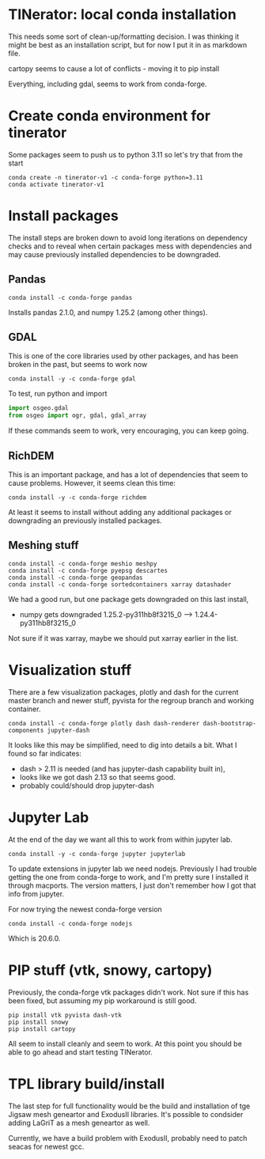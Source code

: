 # TINerator: local  conda installation

This needs some sort of clean-up/formatting decision.  I was thinking it 
might be best as an installation script, but for now I put it in as 
markdown file.

cartopy seems to cause a lot of conflicts - moving it to pip install

Everything, including gdal, seems to work from conda-forge.


# Create conda environment for tinerator


Some packages seem to push us to python 3.11 so let's try that from the start

```
conda create -n tinerator-v1 -c conda-forge python=3.11
conda activate tinerator-v1
```

# Install packages

The install steps are broken down to avoid long iterations on dependency checks and to reveal when certain packages mess with dependencies and may cause previously installed dependencies to be downgraded.

## Pandas

```
conda install -c conda-forge pandas
```

Installs pandas 2.1.0, and numpy 1.25.2 (among other things).


## GDAL

This is one of the core libraries used by other packages, and has been broken in the past, but seems to work now

```
conda install -y -c conda-forge gdal
```

To test, run python and import

```python
import osgeo.gdal
from osgeo import ogr, gdal, gdal_array
```

If these commands seem to work, very encouraging, you can keep going.

## RichDEM

This is an important package, and has a lot of dependencies that seem to cause problems.  However, it seems clean this time:

```
conda install -y -c conda-forge richdem
```

At least it seems to install without adding any additional packages or downgrading an previously installed packages.

## Meshing stuff
 
``` 
conda install -c conda-forge meshio meshpy
conda install -c conda-forge pyepsg descartes
conda install -c conda-forge geopandas
conda install -c conda-forge sortedcontainers xarray datashader
```

We had a good run, but one package gets downgraded on this last install,

  * numpy gets downgraded 1.25.2-py311hb8f3215_0 --> 1.24.4-py311hb8f3215_0

Not sure if it was xarray, maybe we should put xarray earlier in the list.

# Visualization stuff

There are a few visualization packages, plotly and dash for the current master branch and newer stuff, pyvista for the regroup branch and working container.

```
conda install -c conda-forge plotly dash dash-renderer dash-bootstrap-components jupyter-dash
```

It looks like this may be simplified, need to dig into details a bit.  What I found so far indicates:
  * dash > 2.11 is needed (and has jupyter-dash capability built in), 
  * looks like we got dash 2.13 so that seems good.
  * probably could/should drop jupyter-dash 


# Jupyter Lab

At the end of the day we want all this to work from within jupyter lab.  

```
conda install -y -c conda-forge jupyter jupyterlab
```

To update extensions in jupyter lab we need nodejs.  Previously I had trouble getting the one from conda-forge to work, and I'm pretty sure I installed it through macports.  The version matters, I just don't remember how I got that info from jupyter.

For now trying the newest conda-forge version

```
conda install -c conda-forge nodejs
```

Which is 20.6.0.

# PIP stuff (vtk, snowy, cartopy)

Previously, the conda-forge vtk packages didn't work.  Not sure if this has been fixed, but assuming my pip workaround is still good.

```
pip install vtk pyvista dash-vtk
pip install snowy
pip install cartopy
```

All seem to install cleanly and seem to work.  At this point you should be able to go ahead and start testing TINerator.


# TPL library build/install

The last step for full functionality would be the build and installation of tge Jigsaw mesh geneartor and ExodusII libraries.  It's possible to condsider adding LaGriT as a mesh geneartor as well.  

Currently, we have a build problem with ExodusII, probably need to patch seacas for newest gcc.

